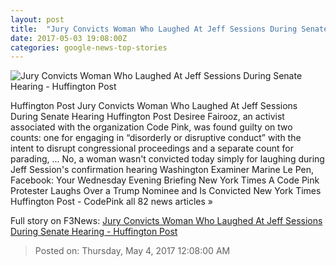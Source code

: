 ```yaml
---
layout: post
title:  "Jury Convicts Woman Who Laughed At Jeff Sessions During Senate Hearing - Huffington Post"
date: 2017-05-03 19:08:00Z
categories: google-news-top-stories
---
```


![Jury Convicts Woman Who Laughed At Jeff Sessions During Senate Hearing - Huffington Post](http://img.huffingtonpost.com/asset//590a2aba15000024008c7878.jpeg)

Huffington Post Jury Convicts Woman Who Laughed At Jeff Sessions During Senate Hearing Huffington Post Desiree Fairooz, an activist associated with the organization Code Pink, was found guilty on two counts: one for engaging in “disorderly or disruptive conduct” with the intent to disrupt congressional proceedings and a separate count for parading, ... No, a woman wasn't convicted today simply for laughing during Jeff Session's confirmation hearing Washington Examiner Marine Le Pen, Facebook: Your Wednesday Evening Briefing New York Times A Code Pink Protester Laughs Over a Trump Nominee and Is Convicted New York Times Huffington Post - CodePink all 82 news articles »


Full story on F3News: [Jury Convicts Woman Who Laughed At Jeff Sessions During Senate Hearing - Huffington Post](http://www.f3nws.com/n/sZWHYE)

> Posted on: Thursday, May 4, 2017 12:08:00 AM

